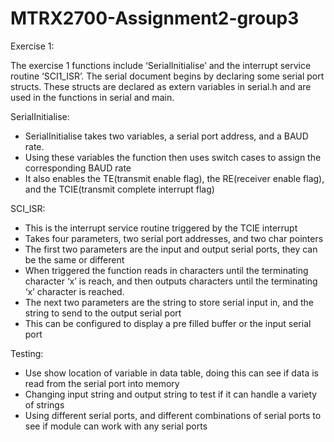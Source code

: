 # MTRX2700-Assignment2-group3
Exercise 1:

The exercise 1 functions include ‘SerialInitialise’ and the interrupt service routine ‘SCI1_ISR’. The serial document begins by declaring some serial port structs. These structs are declared as extern variables in serial.h and are used in the functions in serial and main.

SerialInitialise:
  -	SerialInitialise takes two variables, a serial port address, and a BAUD rate.
  -	Using these variables the function then uses switch cases to assign the corresponding BAUD rate
  -	It also enables the TE(transmit enable flag), the RE(receiver enable flag), and the TCIE(transmit complete interrupt flag) 

SCI_ISR:
  -	This is the interrupt service routine triggered by the TCIE interrupt 
  -	Takes four parameters, two serial port addresses, and two char pointers
  -	The first two parameters are the input and output serial ports, they can be the same or different
  -	When triggered the function reads in characters until the terminating character ‘x’ is reach, and then outputs characters until the terminating ‘x’ 
    character is reached. 
  -	The next two parameters are the string to store serial input in, and the string to send to the output serial port
  -	This can be configured to display a pre filled buffer or the input serial port

Testing:
  - Use show location of variable in data table, doing this can see if data is read from the serial port into memory
  - Changing input string and output string to test if it can handle a variety of strings
  - Using different serial ports, and different combinations of serial ports to see if module can work with any serial ports
